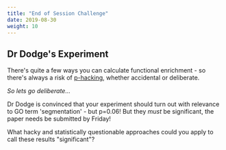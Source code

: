 ```yaml
---
title: "End of Session Challenge"
date: 2019-08-30
weight: 10
---
```


## Dr Dodge's Experiment

There's quite a few ways you can calculate functional enrichment - so there's always a risk of [p-hacking](https://bitesizebio.com/31497/guilty-p-hacking/), whether accidental or deliberate. 

_So lets go deliberate..._

Dr Dodge is convinced that your experiment should turn out with relevance to GO term 'segmentation' - but p=0.06! But they _must_ be significant, the paper needs be submitted by Friday! 

What hacky and statistically questionable approaches could you apply to call these results "significant"?
